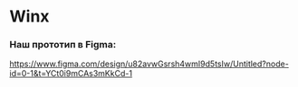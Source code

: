 # Winx
### Наш прототип в Figma:
https://www.figma.com/design/u82avwGsrsh4wmI9d5tsIw/Untitled?node-id=0-1&t=YCt0i9mCAs3mKkCd-1
